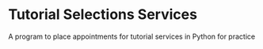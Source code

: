 # Tutorial Selections Services
A  program to place appointments for tutorial services in Python for practice
